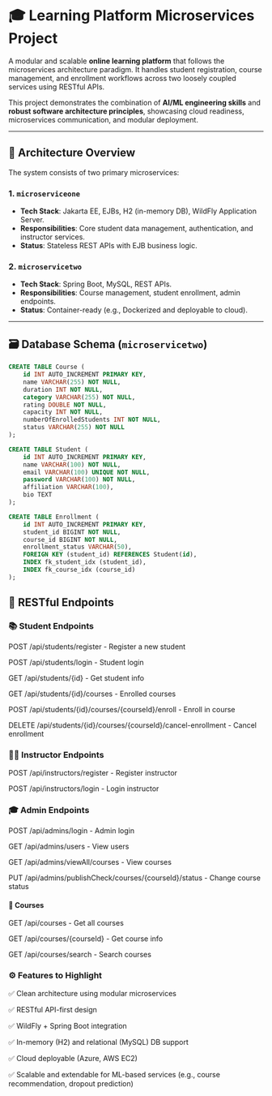 # 🎓 Learning Platform Microservices Project

A modular and scalable **online learning platform** that follows the microservices architecture paradigm. It handles student registration, course management, and enrollment workflows across two loosely coupled services using RESTful APIs.

This project demonstrates the combination of **AI/ML engineering skills** and **robust software architecture principles**, showcasing cloud readiness, microservices communication, and modular deployment.

---

## 🧩 Architecture Overview

The system consists of two primary microservices:

### 1. `microserviceone`
- **Tech Stack**: Jakarta EE, EJBs, H2 (in-memory DB), WildFly Application Server.
- **Responsibilities**: Core student data management, authentication, and instructor services.
- **Status**: Stateless REST APIs with EJB business logic.

### 2. `microservicetwo`
- **Tech Stack**: Spring Boot, MySQL, REST APIs.
- **Responsibilities**: Course management, student enrollment, admin endpoints.
- **Status**: Container-ready (e.g., Dockerized and deployable to cloud).

---

## 🗃️ Database Schema (`microservicetwo`)

```sql
CREATE TABLE Course (
    id INT AUTO_INCREMENT PRIMARY KEY,
    name VARCHAR(255) NOT NULL,
    duration INT NOT NULL,
    category VARCHAR(255) NOT NULL,
    rating DOUBLE NOT NULL,
    capacity INT NOT NULL,
    numberOfEnrolledStudents INT NOT NULL,
    status VARCHAR(255) NOT NULL
);

CREATE TABLE Student (
    id INT AUTO_INCREMENT PRIMARY KEY,
    name VARCHAR(100) NOT NULL,
    email VARCHAR(100) UNIQUE NOT NULL,
    password VARCHAR(100) NOT NULL,
    affiliation VARCHAR(100),
    bio TEXT
);

CREATE TABLE Enrollment (
    id INT AUTO_INCREMENT PRIMARY KEY,
    student_id BIGINT NOT NULL,
    course_id BIGINT NOT NULL,
    enrollment_status VARCHAR(50),
    FOREIGN KEY (student_id) REFERENCES Student(id),
    INDEX fk_student_idx (student_id),
    INDEX fk_course_idx (course_id)
);

```
## 🔗 RESTful Endpoints
### 📚 Student Endpoints
POST /api/students/register - Register a new student

POST /api/students/login - Student login

GET /api/students/{id} - Get student info

GET /api/students/{id}/courses - Enrolled courses

POST /api/students/{id}/courses/{courseId}/enroll - Enroll in course

DELETE /api/students/{id}/courses/{courseId}/cancel-enrollment - Cancel enrollment

### 👨‍🏫 Instructor Endpoints
POST /api/instructors/register - Register instructor

POST /api/instructors/login - Login instructor

### 🎓 Admin Endpoints
POST /api/admins/login - Admin login

GET /api/admins/users - View users

GET /api/admins/viewAll/courses - View courses

PUT /api/admins/publishCheck/courses/{courseId}/status - Change course status

#### 📖 Courses
GET /api/courses - Get all courses

GET /api/courses/{courseId} - Get course info

GET /api/courses/search - Search courses

### ⚙️ Features to Highlight
✅ Clean architecture using modular microservices

✅ RESTful API-first design

✅ WildFly + Spring Boot integration

✅ In-memory (H2) and relational (MySQL) DB support

✅ Cloud deployable (Azure, AWS EC2)

✅ Scalable and extendable for ML-based services (e.g., course recommendation, dropout prediction)
